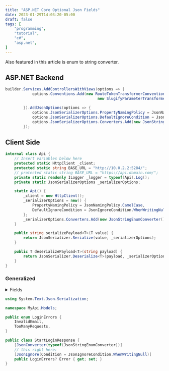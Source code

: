 ```yaml
---
title: "ASP.NET Core Optional Json Fields"
date: 2023-01-29T14:03:20-05:00
draft: false
tags: [
    "programming",
    "tutorial",
    "c#",
    "asp.net",
]
---
```


Also featured in this article is enum to string converter.

## ASP.NET Backend

```cs
builder.Services.AddControllersWithViews(options => {
            options.Conventions.Add(new RouteTokenTransformerConvention(
                                         new SlugifyParameterTransformer()));

        }).AddJsonOptions(options => {
            options.JsonSerializerOptions.PropertyNamingPolicy = JsonNamingPolicy.CamelCase;               // JSON response is in  camelCase
            options.JsonSerializerOptions.DefaultIgnoreCondition = JsonIgnoreCondition.WhenWritingNull;  // null not serialized
            options.JsonSerializerOptions.Converters.Add(new JsonStringEnumConverter());                        // enums to string
        });
```

## Client Side

```cs
internal class Api {
    // Insert variables below here
    protected static HttpClient _client;
    protected static string BASE_URL = "http://10.0.2.2:5284/";
    // protected static string BASE_URL = "https://api.domain.com/";
    private static readonly ILogger _logger = typeof(Api).Log();
    private static JsonSerializerOptions _serializerOptions;

    static Api() {
        _client = new HttpClient();
        _serializerOptions = new() {
            PropertyNamingPolicy = JsonNamingPolicy.CamelCase,
            DefaultIgnoreCondition = JsonIgnoreCondition.WhenWritingNull
        };
        _serializerOptions.Converters.Add(new JsonStringEnumConverter());
    }

    public string serializePayload<T>(T value) {
        return JsonSerializer.Serialize(value, _serializerOptions);
    }

    public T deserializePayload<T>(string payload) {
        return JsonSerializer.Deserialize<T>(payload, _serializerOptions);
    }
}
```

### Generalized

<details>
<summary>Fields</summary>

Since System.Text.Json is only

|           Field             | Description  |
| ------------------------- | ---------------- |
Always                     | Property is always ignored.
Never                       | Property is always serialized and deserialized, regardless of IgnoreNullValues configuration.
WhenWritingDefault | Property is ignored only if it equals the default value for its type.
WhenWritingNull      | Property is ignored if its value is null. This is applied only to reference-type properties and fields.

For readers in a decade or so, see [JsonIgnoreCondition](https://learn.microsoft.com/en-us/dotnet/api/system.text.json.serialization.jsonignorecondition#fields)

</details>

```c#
using System.Text.Json.Serialization;

namespace MyApi.Models;

public enum LoginErrors {
    InvalidEmail,
    TooManyRequests,
}

public class StartLoginResponse {
    [JsonConverter(typeof(JsonStringEnumConverter))]
    // this right here:
    [JsonIgnore(Condition = JsonIgnoreCondition.WhenWritingNull)]
    public LoginErrors? Error { get; set; }
}
```
